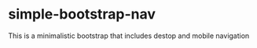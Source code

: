 # simple-bootstrap-nav

This is a minimalistic bootstrap that includes destop and mobile navigation
